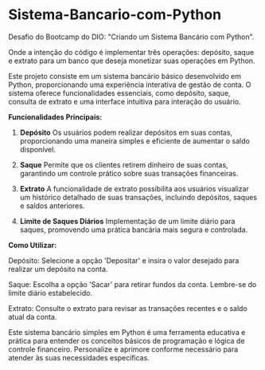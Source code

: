 # Sistema-Bancario-com-Python

Desafio do Bootcamp do DIO: "Criando um Sistema Bancário com Python".

Onde a intenção do código é implementar três operações: depósito, saque e extrato para um banco que deseja monetizar suas operações em Python.

Este projeto consiste em um sistema bancário básico desenvolvido em Python, proporcionando uma experiência interativa de gestão de conta. 
O sistema oferece funcionalidades essenciais, como depósito, saque, consulta de extrato e uma interface intuitiva para interação do usuário.



**Funcionalidades Principais:**

1. **Depósito**
  Os usuários podem realizar depósitos em suas contas, proporcionando uma maneira simples e eficiente de aumentar o saldo disponível.

  

2. **Saque**
  Permite que os clientes retirem dinheiro de suas contas, garantindo um controle prático sobre suas transações financeiras.

  

3. **Extrato**
  A funcionalidade de extrato possibilita aos usuários visualizar um histórico detalhado de suas transações, incluindo depósitos, 
  saques e saldos anteriores.

  

4. **Limite de Saques Diários**
  Implementação de um limite diário para saques, promovendo uma prática bancária mais segura e controlada.

  

**Como Utilizar:**

Depósito: Selecione a opção 'Depositar' e insira o valor desejado para realizar um depósito na conta.

Saque: Escolha a opção 'Sacar' para retirar fundos da conta. Lembre-se do limite diário estabelecido.

Extrato: Consulte o extrato para revisar as transações recentes e o saldo atual da conta.

Este sistema bancário simples em Python é uma ferramenta educativa e prática para entender os conceitos básicos de programação
e lógica de controle financeiro. Personalize e aprimore conforme necessário para atender às suas necessidades específicas.
